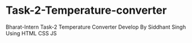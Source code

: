 # Task-2-Temperature-converter
Bharat-Intern Task-2 Temperature Converter Develop By Siddhant Singh Using HTML CSS JS
